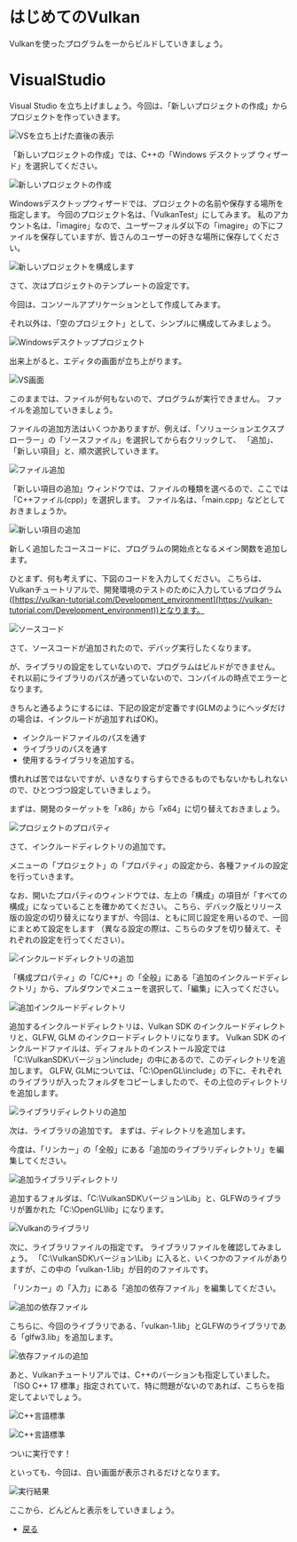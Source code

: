 # はじめてのVulkan

Vulkanを使ったプログラムを一からビルドしていきましょう。

# VisualStudio

Visual Studio を立ち上げましょう。今回は、「新しいプロジェクトの作成」からプロジェクトを作っていきます。

![VSを立ち上げた直後の表示](3/vs1.png "VSを立ち上げた直後の表示")

「新しいプロジェクトの作成」では、C++の「Windows デスクトップ ウィザード」を選択してください。

![新しいプロジェクトの作成](3/vs2.png "新しいプロジェクトの作成")

Windowsデスクトップウィザードでは、プロジェクトの名前や保存する場所を指定します。
今回のプロジェクト名は、「VulkanTest」にしてみます。
私のアカウント名は、「imagire」なので、ユーザーフォルダ以下の「imagire」の下にファイルを保存していますが、皆さんのユーザーの好きな場所に保存してください。

![新しいプロジェクトを構成します](3/vs3.png "新しいプロジェクトを構成します")

さて、次はプロジェクトのテンプレートの設定です。

今回は、コンソールアプリケーションとして作成してみます。

それ以外は、「空のプロジェクト」として、シンプルに構成してみましょう。

![Windowsデスクトッププロジェクト](3/vs4.png "Windowsデスクトッププロジェクト")

出来上がると、エディタの画面が立ち上がります。

![VS画面](3/vs5.png "VS画面")

このままでは、ファイルが何もないので、プログラムが実行できません。
ファイルを追加していきましょう。

ファイルの追加方法はいくつかありますが、例えば、「ソリューションエクスプローラー」の「ソースファイル」を選択してから右クリックして、
「追加」、「新しい項目」と、順次選択していきます。

![ファイル追加](3/vs6.png "ファイル追加")

「新しい項目の追加」ウィンドウでは、ファイルの種類を選べるので、ここでは「C++ファイル(cpp)」を選択します。
ファイル名は、「main.cpp」などとしておきましょうか。

![新しい項目の追加](3/vs7.png "新しい項目の追加")

新しく追加したコースコードに、プログラムの開始点となるメイン関数を追加します。

ひとまず、何も考えずに、下図のコードを入力してください。
こちらは、Vulkanチュートリアルで、開発環境のテストのために入力しているプログラム([https://vulkan-tutorial.com/Development_environment](https://vulkan-tutorial.com/Development_environment))となります。

![ソースコード](3/vs8.png "ソースコード")

さて、ソースコードが追加されたので、デバッグ実行したくなります。

が、ライブラリの設定をしていないので、プログラムはビルドができません。
それ以前にライブラリのパスが通っていないので、コンパイルの時点でエラーとなります。

きちんと通るようにするには、下記の設定が定番です(GLMのようにヘッダだけの場合は、インクルードが追加すればOK)。

* インクルードファイルのパスを通す
* ライブラリのパスを通す
* 使用するライブラリを追加する。

慣れれば苦ではないですが、いきなりすらすらできるものでもないかもしれないので、ひとつづつ設定していきましょう。

まずは、開発のターゲットを「x86」から「x64」に切り替えておきましょう。

![プロジェクトのプロパティ](3/vs9.png "プロジェクトのプロパティ")

さて、インクルードディレクトリの追加です。

メニューの「プロジェクト」の「プロパティ」の設定から、各種ファイルの設定を行っていきます。

なお、開いたプロパティのウィンドウでは、左上の「構成」の項目が「すべての構成」になっていることを確かめてください。
こちら、デバック版とリリース版の設定の切り替えになりますが、今回は、ともに同じ設定を用いるので、一回にまとめて設定をします
（異なる設定の際は、こちらのタブを切り替えて、それぞれの設定を行ってください）。

![インクルードディレクトリの追加](3/vs10.png "インクルードディレクトリの追加")

「構成プロパティ」の「C/C++」の「全般」にある「追加のインクルードディレクトリ」から、プルダウンでメニューを選択して、「編集」に入ってください。

![追加インクルードディレクトリ](3/vs11.png "追加インクルードディレクトリ")

追加するインクルードディレクトリは、Vulkan SDK のインクルードディレクトリと、GLFW, GLM のインクロードディレクトリになります。
Vulkan SDK のインクルードファイルは、ディフォルトのインストール設定では「C:\VulkanSDK\バージョン\include」の中にあるので、このディレクトリを追加します。
GLFW, GLMについては、「C:\OpenGL\include」の下に、それぞれのライブラリが入ったフォルダをコピーしましたので、その上位のディレクトリを追加します。

![ライブラリディレクトリの追加](3/vs12.png "ライブラリディレクトリの追加")

次は、ライブラリの追加です。
まずは、ディレクトリを追加します。

今度は、「リンカー」の「全般」にある「追加のライブラリディレクトリ」を編集してください。

![追加ライブラリディレクトリ](3/vs13.png "追加ライブラリディレクトリ")

追加するフォルダは、「C:\VulkanSDK\バージョン\Lib」と、GLFWのライブラリが置かれた「C:\OpenGL\lib」になります。

![Vulkanのライブラリ](3/vs14.png "Vulkanのライブラリ")

次に、ライブラリファイルの指定です。
ライブラリファイルを確認してみましょう。
「C:\VulkanSDK\バージョン\Lib」に入ると、いくつかのファイルがありますが、この中の「vulkan-1.lib」が目的のファイルです。

「リンカー」の「入力」にある「追加の依存ファイル」を編集してください。

![追加の依存ファイル](3/vs15.png "追加の依存ファイル")

こちらに、今回のライブラリである、「vulkan-1.lib」とGLFWのライブラリである「glfw3.lib」を追加します。

![依存ファイルの追加](3/vs16.png "依存ファイルの追加")

あと、Vulkanチュートリアルでは、C++のバーションも指定していました。
「ISO C++ 17 標準」指定されていて、特に問題がないのであれば、こちらを指定してよいでしょう。

![C++言語標準](3/vs17.png "C++言語標準")



![C++言語標準](3/vs18.png "C++言語標準")

ついに実行です！

といっても、今回は、白い画面が表示されるだけとなります。

![実行結果](3/vs19.png "実行結果")

ここから、どんどんと表示をしていきましょう。

* [戻る](./)
